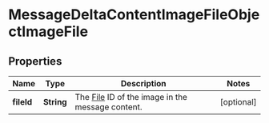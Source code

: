 

# MessageDeltaContentImageFileObjectImageFile


## Properties

| Name | Type | Description | Notes |
|------------ | ------------- | ------------- | -------------|
|**fileId** | **String** | The [File](/docs/api-reference/files) ID of the image in the message content. |  [optional] |



